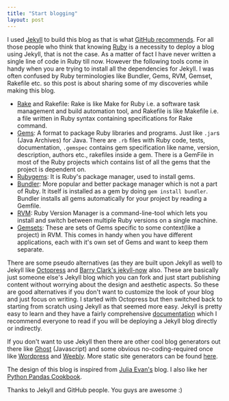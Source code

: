 ```yaml
---
title: "Start blogging"
layout: post
---
```


I used [Jekyll](http://jekyllrb.com/) to build this blog as that is what [GitHub recommends](https://pages.github.com/). For all those people who think that knowing [Ruby](https://www.ruby-lang.org/en/) is a necessity to deploy a blog using Jekyll, that is not the case. As a matter of fact I have never written a single line of code in Ruby till now. However the following tools come in handy when you are trying to install all the dependencies for Jekyll. I was often confused by Ruby terminologies like Bundler, Gems, RVM, Gemset, Rakefile etc. so this post is about sharing some of my discoveries while making this blog.

* [Rake](https://github.com/ruby/rake) and Rakefile: Rake is like Make for Ruby i.e. a software task management and build automation tool, and Rakefile is like Makefile i.e. a file written in Ruby syntax containing specifications for Rake command.
* [Gems](http://guides.rubygems.org/what-is-a-gem/): A format to package Ruby libraries and programs. Just like `.jar`s (Java Archives) for Java. There are `.rb` files with Ruby code, tests, documentation, `.gemspec` contains gem specification like name, version, description, authors etc., rakefiles inside a gem. There is a GemFile in most of the Ruby projects which contains list of all the gems that the project is dependent on.
* [Rubygems](https://github.com/rubygems/rubygems): It is Ruby's package manager, used to install gems.
* [Bundler](http://bundler.io/): More popular and better package manager which is not a part of Ruby. It itself is installed as a gem by doing `gem install bundler`. Bundler installs all gems automatically for your project by reading a Gemfile.
* [RVM](https://rvm.io/): Ruby Version Manager is a command-line-tool which lets you install and switch between multiple Ruby versions on a single machine.
* [Gemsets](https://rvm.io/gemsets): These are sets of Gems specific to some context(like a project) in RVM. This comes in handy when you have different applications, each with it's own set of Gems and want to keep them separate.

There are some pseudo alternatives (as they are built upon Jekyll as well) to Jekyll like [Octopress](http://octopress.org/) and [Barry Clark's jekyll-now](https://github.com/barryclark/jekyll-now) also. These are basically just someone else's Jekyll blog which you can fork and just start publishing content without worrying about the design and aesthetic aspects. So these are good alternatives if you don't want to customize the look of your blog and just focus on writing. I started with Octopress but then switched back to starting from scratch using Jekyll as that seemed more easy. Jekyll is pretty easy to learn and they have a fairly comprehensive [documentation](http://jekyllrb.com/docs/home/) which I recommend everyone to read if you will be deploying a Jekyll blog directly or indirectly.

If you don't want to use Jekyll then there are other cool blog generators out there like [Ghost](https://ghost.org/) (Javascript) and some obvious no-coding-required once like [Wordpress](https://wordpress.org/) and [Weebly](http://www.weebly.com/features/#!/blogging). More static site generators can be found [here](https://www.staticgen.com/).

The design of this blog is inspired from [Julia Evan's](http://jvns.ca/) blog. I also like her [Python Pandas Cookbook](https://github.com/jvns/pandas-cookbook).

Thanks to Jekyll and GitHub people. You guys are awesome :)

